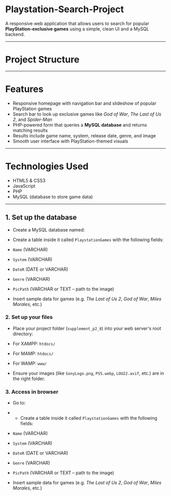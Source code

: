 # Playstation-Search-Project

A responsive web application that allows users to search for popular **PlayStation-exclusive games** using a simple, clean UI and a MySQL backend.

---

#  Project Structure
---

# Features

-  Responsive homepage with navigation bar and slideshow of popular PlayStation games
-  Search bar to look up exclusive games like *God of War*, *The Last of Us 2*, and *Spider-Man*
-  PHP-powered form that queries a **MySQL database** and returns matching results
-  Results include game name, system, release date, genre, and image
-  Smooth user interface with PlayStation-themed visuals

---

#  Technologies Used

- HTML5 & CSS3
- JavaScript 
- PHP 
- MySQL (database to store game data)

---
## 1.  Set up the database

- Create a MySQL database named:
- Create a table inside it called `PlaystationGames` with the following fields:
- `Name` (VARCHAR)
- `System` (VARCHAR)
- `DateR` (DATE or VARCHAR)
- `Genre` (VARCHAR)
- `PicPath` (VARCHAR or TEXT – path to the image)

- Insert sample data for games (e.g. *The Last of Us 2*, *God of War*, *Miles Morales*, etc.)

### 2.  Set up your files

- Place your project folder (`supplement_p2_8`) into your web server's root directory:
- For XAMPP: `htdocs/`
- For MAMP: `htdocs/`
- For WAMP: `www/`

- Ensure your images (like `SonyLogo.png`, `PS5.webp`, `LOU22.avif`, etc.) are in the right folder.

### 3.  Access in browser

- Go to:
- - Create a table inside it called `PlaystationGames` with the following fields:
- `Name` (VARCHAR)
- `System` (VARCHAR)
- `DateR` (DATE or VARCHAR)
- `Genre` (VARCHAR)
- `PicPath` (VARCHAR or TEXT – path to the image)

- Insert sample data for games (e.g. *The Last of Us 2*, *God of War*, *Miles Morales*, etc.)


